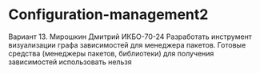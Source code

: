 # Configuration-management2

Вариант 13. Мирошкин Дмитрий ИКБО-70-24 Разработать инструмент визуализации графа зависимостей для менеджера
пакетов. Готовые средства (менеджеры пакетов, библиотеки) для получения зависимостей использовать нельзя
